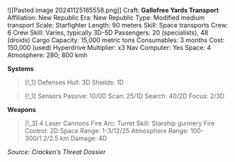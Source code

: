 ![[Pasted image 20241125165558.png]]
Craft: **Gallofree Yards Transport**
Affiliation: New Republic
Era: New Republic
Type: Modified medium transport
Scale: Starfighter
Length: 90 meters
Skill: Space transports
Crew: 6
Crew Skill: Varies, typically 3D-5D
Passengers: 20 (specialists), 48 (droids)
Cargo Capacity: 15,000 metric tons
Consumables: 3 months
Cost: 150,000 (used)
Hyperdrive Multiplier: x3
Nav Computer: Yes
Space: 4
Atmosphere: 280; 800 kmh

**Systems**
> [!_1] Defenses
> Hull: 3D
> Shields: 1D

> [!_1] Sensors
> Passive: 10/0D
> Scan: 25/1D
> Search: 40/2D
> Focus: 2/3D

**Weapons**
> [!_3] 4 Laser Cannons
> Fire Arc: Turret
> Skill: Starship gunnery
> Fire Control: 2D
> Space Range: 1-3/12/25
> Atmosphere Range: 100-300/1.2/2.5 km
> Damage: 4D


*Source: Cracken’s Threat Dossier*